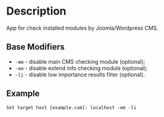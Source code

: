 # Description
App for check installed modules by Joomla/Wordpress CMS.

## Base Modifiers
* `-mm` - disable main CMS checking module (optional);
* `-em` - disable extend info checking module (optional);
* `-li` - disable low importance results filter (optional).

## Example
`Set target host [example.com]: localhost -em -li`